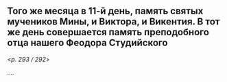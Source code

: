 
## Того же месяца в 11-й день, память святых мучеников Мины, и Виктора, и Викентия. В тот же день совершается память преподобного отца нашего Феодора Студийского

<*p. 293 / 292*>

....
